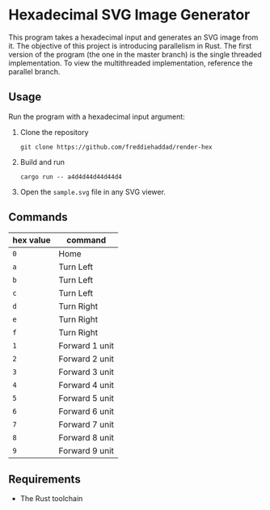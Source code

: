 # Hexadecimal SVG Image Generator

This program takes a hexadecimal input and generates an SVG image from it. The
objective of this project is introducing parallelism in Rust. The first version
of the program (the one in the master branch) is the single threaded
implementation. To view the multithreaded implementation, reference the parallel
branch.

## Usage

Run the program with a hexadecimal input argument:

1. Clone the repository
   ```text
   git clone https://github.com/freddiehaddad/render-hex
   ```
1. Build and run
   ```text
   cargo run -- a4d4d44d44d44d4
   ```
1. Open the `sample.svg` file in any SVG viewer.

## Commands

| hex value | command        |
| --------- | -------------- |
| `0`       | Home           |
| `a`       | Turn Left      |
| `b`       | Turn Left      |
| `c`       | Turn Left      |
| `d`       | Turn Right     |
| `e`       | Turn Right     |
| `f`       | Turn Right     |
| `1`       | Forward 1 unit |
| `2`       | Forward 2 unit |
| `3`       | Forward 3 unit |
| `4`       | Forward 4 unit |
| `5`       | Forward 5 unit |
| `6`       | Forward 6 unit |
| `7`       | Forward 7 unit |
| `8`       | Forward 8 unit |
| `9`       | Forward 9 unit |

## Requirements

- The Rust toolchain
